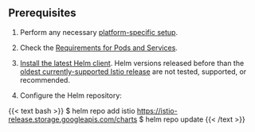 ---
---
## Prerequisites

1. Perform any necessary [platform-specific setup](/docs/setup/platform-setup/).

1. Check the [Requirements for Pods and Services](/docs/ops/deployment/application-requirements/).

1. [Install the latest Helm client](https://helm.sh/docs/intro/install/). Helm versions released before than the [oldest currently-supported Istio release](https://istio.io/latest/docs/releases/supported-releases/#support-status-of-istio-releases) are not tested, supported, or recommended.

1. Configure the Helm repository:

{{< text bash >}}
$ helm repo add istio https://istio-release.storage.googleapis.com/charts
$ helm repo update
{{< /text >}}
